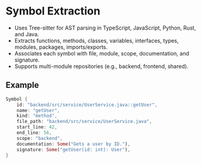 # Symbol Extraction

- Uses Tree-sitter for AST parsing in TypeScript, JavaScript, Python, Rust, and Java.
- Extracts functions, methods, classes, variables, interfaces, types, modules, packages, imports/exports.
- Associates each symbol with file, module, scope, documentation, and signature.
- Supports multi-module repositories (e.g., backend, frontend, shared).

## Example

```rust
Symbol {
    id: "backend/src/service/UserService.java::getUser",
    name: "getUser",
    kind: "method",
    file_path: "backend/src/service/UserService.java",
    start_line: 42,
    end_line: 56,
    scope: "backend",
    documentation: Some("Gets a user by ID."),
    signature: Some("getUser(id: int): User"),
}
```
